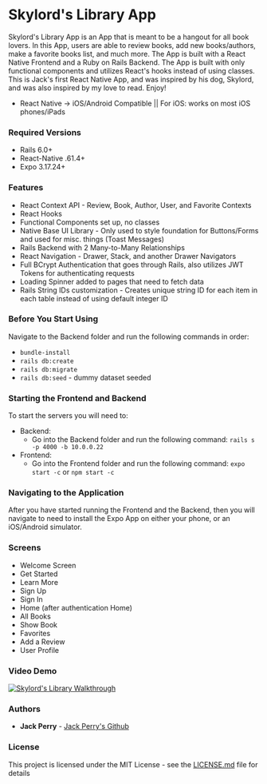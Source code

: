 
# Skylord's Library App
 
Skylord's Library App is an App that is meant to be a hangout for all book lovers. In this App, users are able to review books, add new books/authors, make a favorite books list, and much more. The App is built with a React Native Frontend and a Ruby on Rails Backend. The App is built with only functional components and utilizes React's hooks instead of using classes. This is Jack's first React Native App, and was inspired by his dog, Skylord, and was also inspired by my love to read. Enjoy! 
- React Native -> iOS/Android Compatible || For iOS: works on most iOS phones/iPads

### Required Versions

- Rails 6.0+
- React-Native .61.4+
- Expo 3.17.24+

### Features
- React Context API - Review, Book, Author, User, and Favorite Contexts
- React Hooks
- Functional Components set up, no classes
- Native Base UI Library - Only used to style foundation for Buttons/Forms and used for misc. things (Toast Messages)
- Rails Backend with 2 Many-to-Many Relationships
- React Navigation - Drawer, Stack, and another Drawer Navigators
- Full BCrypt Authentication that goes through Rails, also utilizes JWT Tokens for authenticating requests
- Loading Spinner added to pages that need to fetch data
- Rails String IDs customization - Creates unique string ID for each item in each table instead of using default integer ID

### Before You Start Using

Navigate to the Backend folder and run the following commands in order:<br />
- `bundle-install`
- `rails db:create`
- `rails db:migrate`
- `rails db:seed` - dummy dataset seeded

### Starting the Frontend and Backend

To start the servers you will need to:<br />
- Backend:
    - Go into the Backend folder and run the following command: `rails s -p 4000 -b 10.0.0.22`<br />
- Frontend:
    - Go into the Frontend folder and run the following command: `expo start -c` or `npm start -c`

### Navigating to the Application

After you have started running the Frontend and the Backend, then you will navigate to need to install  the Expo App on either your phone, or an iOS/Android simulator.

### Screens

- Welcome Screen
- Get Started
- Learn More
- Sign Up
- Sign In
- Home (after authentication Home)
- All Books
- Show Book
- Favorites
- Add a Review
- User Profile

### Video Demo

[![Skylord's Library Walkthrough](https://img.youtube.com/vi/q3Z97DHl-2o/0.jpg)](https://www.youtube.com/watch?v=q3Z97DHl-2o)

### Authors

* **Jack Perry**  - [Jack Perry's Github](https://github.com/japerry911)

### License

This project is licensed under the MIT License - see the [LICENSE.md](LICENSE.md) file for details

